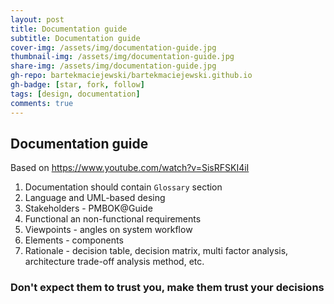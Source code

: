 ```yaml
---
layout: post
title: Documentation guide
subtitle: Documentation guide
cover-img: /assets/img/documentation-guide.jpg
thumbnail-img: /assets/img/documentation-guide.jpg
share-img: /assets/img/documentation-guide.jpg
gh-repo: bartekmaciejewski/bartekmaciejewski.github.io
gh-badge: [star, fork, follow]
tags: [design, documentation]
comments: true
---
```


## Documentation guide

Based on https://www.youtube.com/watch?v=SisRFSKI4iI

1. Documentation should contain `Glossary` section
2. Language and UML-based desing
3. Stakeholders - PMBOK@Guide
4. Functional an non-functional requirements
5. Viewpoints - angles on system workflow
6. Elements - components
7. Rationale - decision table, decision matrix, multi factor analysis, architecture trade-off analysis method, etc.

### Don't expect them to trust you, make them trust your decisions
